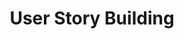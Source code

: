 ---
title: User Story Building
description: DigitalDigital User Story Building
listing:
  title: User Story Building
  description: Analyze & understand digital behaviors related to you to build experiences that best serve your user.
---